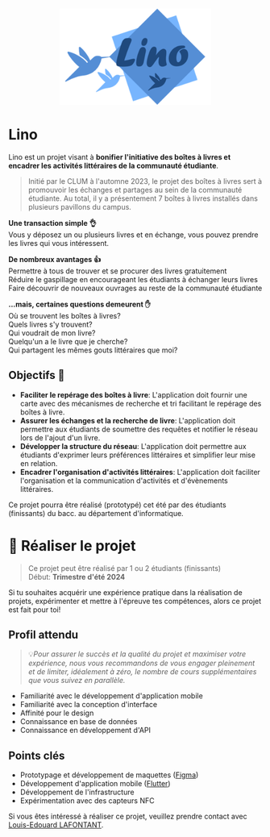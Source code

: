 <br/>
<p align="center">
    <img src="assets/logo.png" width="300">
</p>


# Lino

Lino est un projet visant à **bonifier l'initiative des boîtes à livres et encadrer les activités littéraires de la communauté étudiante**.
>Initié par le CLUM à l'automne 2023, le projet des boîtes à livres sert à promouvoir les échanges et partages au sein de la communauté étudiante. Au total, il y a présentement 7 boîtes à livres installés dans plusieurs pavillons du campus.

**Une transaction simple 👌**  
Vous y déposez un ou plusieurs livres et en échange, vous pouvez prendre les livres qui vous intéressent.

**De nombreux avantages 👍**  
Permettre à tous de trouver et se procurer des livres gratuitement  
Réduire le gaspillage en encourageant les étudiants à échanger leurs livres  
Faire découvrir de nouveaux ouvrages au reste de la communauté étudiante

**...mais, certaines questions demeurent ✋**  
Où se trouvent les boîtes à livres?  
Quels livres s'y trouvent?  
Qui voudrait de mon livre?  
Quelqu'un a le livre que je cherche?  
Qui partagent les mêmes gouts littéraires que moi?


## Objectifs 🎯

- **Faciliter le repérage des boîtes à livre**: L'application doit fournir une carte avec des mécanismes de recherche et tri facilitant le repérage des boîtes à livre.
- **Assurer les échanges et la recherche de livre**: L'application doit permettre aux étudiants de soumettre des requêtes et notifier le réseau lors de l'ajout d'un livre.
- **Développer la structure du réseau**: L'application doit permettre aux étudiants d'exprimer leurs préférences littéraires et simplifier leur mise en relation.
- **Encadrer l'organisation d'activités littéraires**: L'application doit faciliter l'organisation et la communication d'activités et d'évènements littéraires.

Ce projet pourra être réalisé (prototypé) cet été par des étudiants (finissants) du bacc. au département d'informatique.


<!-- ## 📅 Échéancier

Le projet se découpe en plusieurs phases. La phase 1 commence à l'automne 2023 et se concentre sur le prototypage de l'application et le développement de l'API.

> **Phase 1**  
> Début: 1er septembre 2023  
> Fin: 11 décembre 2023 -->


# 🌟 Réaliser le projet

> Ce projet peut être réalisé par 1 ou 2 étudiants (finissants)  
> Début: **Trimestre d'été 2024**  

Si tu souhaites acquérir une expérience pratique dans la réalisation de projets, expérimenter et mettre à l'épreuve tes compétences, alors ce projet est fait pour toi!  

## Profil attendu

> 💡*Pour assurer le succès et la qualité du projet et maximiser votre expérience, nous vous recommandons de vous engager pleinement et de limiter, idéalement à zéro, le nombre de cours supplémentaires que vous suivez en parallèle.*

- Familiarité avec le développement d'application mobile
- Familiarité avec la conception d'interface
- Affinité pour le design
- Connaissance en base de données
- Connaissance en développement d'API

## Points clés

- Prototypage et développement de maquettes ([Figma](https://www.figma.com/))
- Développement d'application mobile ([Flutter](https://flutter.dev/))
- Développement de l'infrastructure
- Expérimentation avec des capteurs NFC


Si vous êtes intéressé à réaliser ce projet, veuillez prendre contact avec [Louis-Edouard LAFONTANT](mailto:louis.edouard.lafontant@umontreal.ca).

<!-- ## Contributeurs -->

